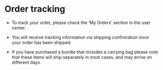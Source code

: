 # Order tracking
-   To track your order, please check the ‘My Orders’ section in the user center.

-   You will receive tracking information via shipping confirmation once your order has been shipped.

-   If you have purchased a bundle that includes a carrying bag please note that these items will ship separately in most cases, and may arrive on different days. 